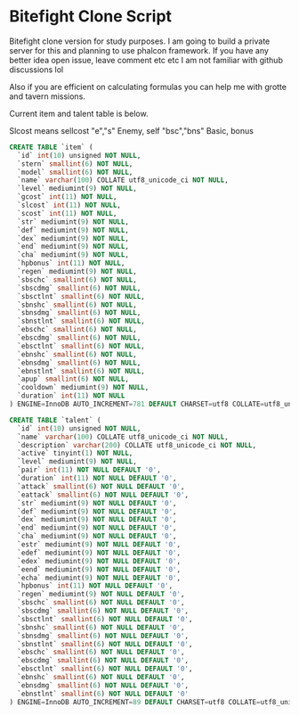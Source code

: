 # Bitefight Clone Script

Bitefight clone version for study purposes. I am going to build a private server for this and planning to use phalcon framework. If you have any better idea open issue, leave comment etc etc I am not familiar with github discussions lol

Also if you are efficient on calculating formulas you can help me with grotte and tavern missions.

Current item and talent table is below.

Slcost means sellcost
"e","s" Enemy, self
"bsc","bns" Basic, bonus

```sql
CREATE TABLE `item` (
  `id` int(10) unsigned NOT NULL,
  `stern` smallint(6) NOT NULL,
  `model` smallint(6) NOT NULL,
  `name` varchar(100) COLLATE utf8_unicode_ci NOT NULL,
  `level` mediumint(9) NOT NULL,
  `gcost` int(11) NOT NULL,
  `slcost` int(11) NOT NULL,
  `scost` int(11) NOT NULL,
  `str` mediumint(9) NOT NULL,
  `def` mediumint(9) NOT NULL,
  `dex` mediumint(9) NOT NULL,
  `end` mediumint(9) NOT NULL,
  `cha` mediumint(9) NOT NULL,
  `hpbonus` int(11) NOT NULL,
  `regen` mediumint(9) NOT NULL,
  `sbschc` smallint(6) NOT NULL,
  `sbscdmg` smallint(6) NOT NULL,
  `sbsctlnt` smallint(6) NOT NULL,
  `sbnshc` smallint(6) NOT NULL,
  `sbnsdmg` smallint(6) NOT NULL,
  `sbnstlnt` smallint(6) NOT NULL,
  `ebschc` smallint(6) NOT NULL,
  `ebscdmg` smallint(6) NOT NULL,
  `ebsctlnt` smallint(6) NOT NULL,
  `ebnshc` smallint(6) NOT NULL,
  `ebnsdmg` smallint(6) NOT NULL,
  `ebnstlnt` smallint(6) NOT NULL,
  `apup` smallint(6) NOT NULL,
  `cooldown` mediumint(9) NOT NULL,
  `duration` int(11) NOT NULL
) ENGINE=InnoDB AUTO_INCREMENT=781 DEFAULT CHARSET=utf8 COLLATE=utf8_unicode_ci;
```

```sql
CREATE TABLE `talent` (
  `id` int(10) unsigned NOT NULL,
  `name` varchar(100) COLLATE utf8_unicode_ci NOT NULL,
  `description` varchar(200) COLLATE utf8_unicode_ci NOT NULL,
  `active` tinyint(1) NOT NULL,
  `level` mediumint(9) NOT NULL,
  `pair` int(11) NOT NULL DEFAULT '0',
  `duration` int(11) NOT NULL DEFAULT '0',
  `attack` smallint(6) NOT NULL DEFAULT '0',
  `eattack` smallint(6) NOT NULL DEFAULT '0',
  `str` mediumint(9) NOT NULL DEFAULT '0',
  `def` mediumint(9) NOT NULL DEFAULT '0',
  `dex` mediumint(9) NOT NULL DEFAULT '0',
  `end` mediumint(9) NOT NULL DEFAULT '0',
  `cha` mediumint(9) NOT NULL DEFAULT '0',
  `estr` mediumint(9) NOT NULL DEFAULT '0',
  `edef` mediumint(9) NOT NULL DEFAULT '0',
  `edex` mediumint(9) NOT NULL DEFAULT '0',
  `eend` mediumint(9) NOT NULL DEFAULT '0',
  `echa` mediumint(9) NOT NULL DEFAULT '0',
  `hpbonus` int(11) NOT NULL DEFAULT '0',
  `regen` mediumint(9) NOT NULL DEFAULT '0',
  `sbschc` smallint(6) NOT NULL DEFAULT '0',
  `sbscdmg` smallint(6) NOT NULL DEFAULT '0',
  `sbsctlnt` smallint(6) NOT NULL DEFAULT '0',
  `sbnshc` smallint(6) NOT NULL DEFAULT '0',
  `sbnsdmg` smallint(6) NOT NULL DEFAULT '0',
  `sbnstlnt` smallint(6) NOT NULL DEFAULT '0',
  `ebschc` smallint(6) NOT NULL DEFAULT '0',
  `ebscdmg` smallint(6) NOT NULL DEFAULT '0',
  `ebsctlnt` smallint(6) NOT NULL DEFAULT '0',
  `ebnshc` smallint(6) NOT NULL DEFAULT '0',
  `ebnsdmg` smallint(6) NOT NULL DEFAULT '0',
  `ebnstlnt` smallint(6) NOT NULL DEFAULT '0'
) ENGINE=InnoDB AUTO_INCREMENT=89 DEFAULT CHARSET=utf8 COLLATE=utf8_unicode_ci;
```
